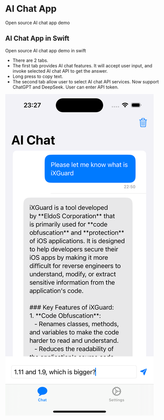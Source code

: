 # AI Chat App

Open source AI chat app demo

## AI Chat App in Swift

Open source AI chat app demo in swift

* There are 2 tabs. 
* The first tab provides AI chat features. It will accept user input, and invoke selected AI chat API to get the answer.
* Long press to copy text.
* The second tab allow user to select AI chat API services. Now support ChatGPT and DeepSeek. User can enter API token.

![AI Chat App in Swift](/doc/AIAppSwift.png "AI Chat App in Swift")
